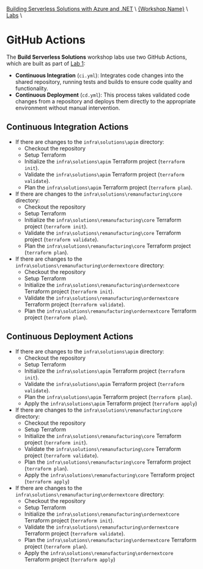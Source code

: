 [Building Serverless Solutions with Azure and .NET](https://github.com/TaleLearnCode/BuildingServerlessSolutions) \ [{Workshop Name}](..\README.md) \ [Labs](README.md) \

# GitHub Actions

The **Build Serverless Solutions** workshop labs use two GitHub Actions, which are built as part of [Lab 1](01-initialize-environment.md):

- **Continuous Integration** (`ci.yml`): Integrates code changes into the shared repository, running tests and builds to ensure code quality and functionality.
- **Continuous Deployment** (`cd.yml`): This process takes validated code changes from a repository and deploys them directly to the appropriate environment without manual intervention.

## Continuous Integration Actions

- If there are changes to the `infra\solutions\apim` directory:
  - Checkout the repository
  - Setup Terraform
  - Initialize the `infra\solutions\apim` Terraform project (`terraform init`).
  - Validate the `infra\solutions\apim` Terraform project (`terraform validate`).
  - Plan the `infra\solutions\apim` Terraform project (`terraform plan`).
- If there are changes to the `infra\solutions\remanufacturing\core` directory:
  - Checkout the repository
  - Setup Terraform
  - Initialize the `infra\solutions\remanufacturing\core` Terraform project (`terraform init`).
  - Validate the `infra\solutions\remanufacturing\core` Terraform project (`terraform validate`).
  - Plan the `infra\solutions\remanufacturing\core` Terraform project (`terraform plan`).
- If there are changes to the `infra\solutions\remanufacturing\ordernextcore` directory:
  - Checkout the repository
  - Setup Terraform
  - Initialize the `infra\solutions\remanufacturing\ordernextcore` Terraform project (`terraform init`).
  - Validate the `infra\solutions\remanufacturing\ordernextcore` Terraform project (`terraform validate`).
  - Plan the `infra\solutions\remanufacturing\ordernextcore` Terraform project (`terraform plan`).

## Continuous Deployment Actions

- If there are changes to the `infra\solutions\apim` directory:
  - Checkout the repository
  - Setup Terraform
  - Initialize the `infra\solutions\apim` Terraform project (`terraform init`).
  - Validate the `infra\solutions\apim` Terraform project (`terraform validate`).
  - Plan the `infra\solutions\apim` Terraform project (`terraform plan`).
  - Apply the `infra\solutions\apim` Terraform project (`terraform apply`)
- If there are changes to the `infra\solutions\remanufacturing\core` directory:
  - Checkout the repository
  - Setup Terraform
  - Initialize the `infra\solutions\remanufacturing\core` Terraform project (`terraform init`).
  - Validate the `infra\solutions\remanufacturing\core` Terraform project (`terraform validate`).
  - Plan the `infra\solutions\remanufacturing\core` Terraform project (`terraform plan`).
  - Apply the `infra\solutions\remanufacturing\core` Terraform project (`terraform apply`)
- If there are changes to the `infra\solutions\remanufacturing\ordernextcore` directory:
  - Checkout the repository
  - Setup Terraform
  - Initialize the `infra\solutions\remanufacturing\ordernextcore` Terraform project (`terraform init`).
  - Validate the `infra\solutions\remanufacturing\ordernextcore` Terraform project (`terraform validate`).
  - Plan the `infra\solutions\remanufacturing\ordernextcore` Terraform project (`terraform plan`).
  - Apply the `infra\solutions\remanufacturing\ordernextcore` Terraform project (`terraform apply`)